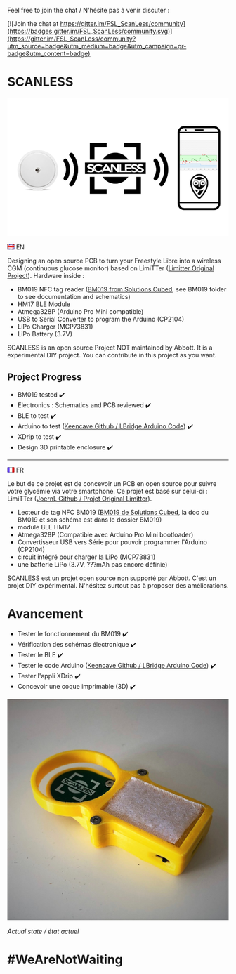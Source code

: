 Feel free to join the chat / N'hésite pas à venir discuter : 

[![Join the chat at https://gitter.im/FSL_ScanLess/community](https://badges.gitter.im/FSL_ScanLess/community.svg)](https://gitter.im/FSL_ScanLess/community?utm_source=badge&utm_medium=badge&utm_campaign=pr-badge&utm_content=badge)

# SCANLESS
![XDrip Principe](https://github.com/MrCybernetic/FSL_ScanLess/blob/master/img/scanless_principe.png?raw=true) 

![EN Flag](https://github.com/MrCybernetic/FSL_ScanLess/blob/master/img/en.png?raw=true) EN

Designing an open source PCB to turn your Freestyle Libre into a wireless CGM (continuous glucose monitor) based on LimiTTer ([Limitter Original Project](https://github.com/JoernL/LimiTTer)). Hardware inside :
+ BM019 NFC tag reader ([BM019 from Solutions Cubed](http://www.solutions-cubed.com/bm019/), see BM019 folder to see documentation and schematics)
+ HM17 BLE Module
+ Atmega328P (Arduino Pro Mini compatible)
+ USB to Serial Converter to program the Arduino (CP2104)
+ LiPo Charger (MCP73831)
+ LiPo Battery (3.7V)

SCANLESS is an open source Project NOT maintained by Abbott. It is a experimental DIY project. You can contribute in this project as you want.

## Project Progress

+ BM019 tested  :heavy_check_mark: 
+ Electronics : Schematics and PCB reviewed :heavy_check_mark: 
+ BLE to test :heavy_check_mark:
+ Arduino to test ([Keencave Github / LBridge Arduino Code](https://github.com/keencave/LBridge)) :heavy_check_mark:
+ XDrip to test :heavy_check_mark:
+ Design 3D printable enclosure :heavy_check_mark:

--- 

![FR Flag](https://github.com/MrCybernetic/FSL_ScanLess/blob/master/img/fr.png?raw=true) FR

Le but de ce projet est de concevoir un PCB en open source pour suivre votre glycémie via votre smartphone. Ce projet est basé sur celui-ci : LimiTTer ([JoernL Github / Projet Original Limitter](https://github.com/JoernL/LimiTTer)).
+ Lecteur de tag NFC BM019 ([BM019 de Solutions Cubed](http://www.solutions-cubed.com/bm019/), la doc du BM019 et son schéma est dans le dossier BM019)
+ module BLE HM17
+ Atmega328P (Compatible avec Arduino Pro Mini bootloader)
+ Convertisseur USB vers Série pour pouvoir programmer l'Arduino (CP2104)
+ circuit intégré pour charger la LiPo (MCP73831)
+ une batterie LiPo (3.7V, ???mAh pas encore définie)

SCANLESS est un projet open source non supporté par Abbott. C'est un projet DIY expérimental. N'hésitez surtout pas à proposer des améliorations.

# Avancement

+ Tester le fonctionnement du BM019 :heavy_check_mark:
+ Vérification des schémas électronique :heavy_check_mark: 
+ Tester le BLE :heavy_check_mark:
+ Tester le code Arduino ([Keencave Github / LBridge Arduino Code](https://github.com/keencave/LBridge)) :heavy_check_mark:
+ Tester l'appli XDrip :heavy_check_mark:
+ Concevoir une coque imprimable (3D) :heavy_check_mark:

![PCB](https://github.com/MrCybernetic/FSL_ScanLess/blob/master/SCANLESS/img/complete.jpg?raw=true)

*Actual state / état actuel*

# **#WeAreNotWaiting**